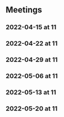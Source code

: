 ## Meetings


### 2022-04-15 at 11
<who made it>
<Topics covered>

### 2022-04-22 at 11
<who made it>
<Topics covered>

### 2022-04-29 at 11
<who made it>
<Topics covered>

### 2022-05-06 at 11
<who made it>
<Topics covered>

### 2022-05-13 at 11
<who made it>
<Topics covered>

### 2022-05-20 at 11
<who made it>
<Topics covered>
